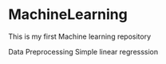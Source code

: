 # MachineLearning
This is my first Machine learning repository

Data Preprocessing
Simple linear regresssion
